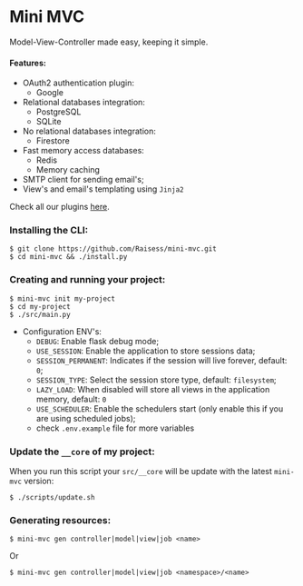 # Mini MVC

Model-View-Controller made easy, keeping it simple.

#### Features:

- OAuth2 authentication plugin:
    - Google
- Relational databases integration:
    - PostgreSQL
    - SQLite
- No relational databases integration:
    - Firestore
- Fast memory access databases:
    - Redis
    - Memory caching
- SMTP client for sending email's;
- View's and email's templating using `Jinja2`

Check all our plugins [here](/docs/plugins.md).

### Installing the CLI:

```shell
$ git clone https://github.com/Raisess/mini-mvc.git
$ cd mini-mvc && ./install.py
```

### Creating and running your project:

```shell
$ mini-mvc init my-project
$ cd my-project
$ ./src/main.py
```

- Configuration ENV's:
    - `DEBUG`: Enable flask debug mode;
    - `USE_SESSION`: Enable the application to store sessions data;
    - `SESSION_PERMANENT`: Indicates if the session will live forever, default: `0`;
    - `SESSION_TYPE`: Select the session store type, default: `filesystem`;
    - `LAZY_LOAD`: When disabled will store all views in the application memory, default: `0`
    - `USE_SCHEDULER`: Enable the schedulers start (only enable this if you are using scheduled jobs);
    - check `.env.example` file for more variables

### Update the `__core` of my project:

When you run this script your `src/__core` will be update with the latest `mini-mvc`
version:

```shell
$ ./scripts/update.sh
```

### Generating resources:

```shell
$ mini-mvc gen controller|model|view|job <name>
```

Or

```shell
$ mini-mvc gen controller|model|view|job <namespace>/<name>
```
